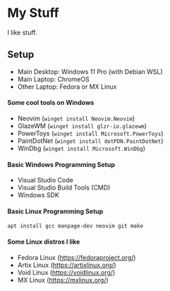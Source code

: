 # My Stuff

I like stuff.

## Setup
- Main Desktop: Windows 11 Pro (with Debian WSL)
- Main Laptop: ChromeOS
- Other Laptop: Fedora or MX Linux

#### Some cool tools on Windows
- Neovim (```winget install Neovim.Neovim```)
- GlazeWM (```winget install glzr-io.glazewm```)
- PowerToys (```winget install Microsoft.PowerToys```)
- PaintDotNet (```winget install dotPDN.PaintDotNet```)
- WinDbg (```winget install Microsoft.WinDbg```)

#### Basic Windows Programming Setup
- Visual Studio Code
- Visual Studio Build Tools (CMD)
- Windows SDK

#### Basic Linux Programming Setup
```apt install gcc manpage-dev neovim git make```

#### Some Linux distros I like
- Fedora Linux (https://fedoraproject.org/)
- Artix Linux (https://artixlinux.org/)
- Void Linux (https://voidlinux.org/)
- MX Linux (https://mxlinux.org/)
